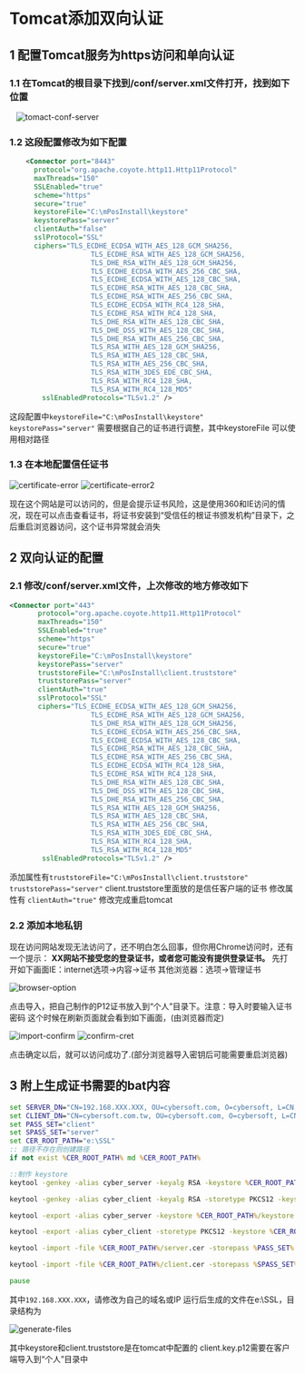 # Tomcat添加双向认证
## 1 配置Tomcat服务为https访问和单向认证
### 1.1 在Tomcat的根目录下找到/conf/server.xml文件打开，找到如下位置

    ![tomact-conf-server](image/tomact-conf-server.png)
​    
### 1.2 这段配置修改为如下配置
```xml
    <Connector port="8443" 
      protocol="org.apache.coyote.http11.Http11Protocol" 
      maxThreads="150"  
      SSLEnabled="true"  
      scheme="https"  
      secure="true" 
      keystoreFile="C:\mPosInstall\keystore"  
      keystorePass="server"
      clientAuth="false"  
      sslProtocol="SSL"  
      ciphers="TLS_ECDHE_ECDSA_WITH_AES_128_GCM_SHA256,
                    TLS_ECDHE_RSA_WITH_AES_128_GCM_SHA256,
                    TLS_DHE_RSA_WITH_AES_128_GCM_SHA256,
                    TLS_ECDHE_ECDSA_WITH_AES_256_CBC_SHA,
                    TLS_ECDHE_ECDSA_WITH_AES_128_CBC_SHA,
                    TLS_ECDHE_RSA_WITH_AES_128_CBC_SHA, 
                    TLS_ECDHE_RSA_WITH_AES_256_CBC_SHA, 
                    TLS_ECDHE_ECDSA_WITH_RC4_128_SHA, 
                    TLS_ECDHE_RSA_WITH_RC4_128_SHA, 
                    TLS_DHE_RSA_WITH_AES_128_CBC_SHA,
                    TLS_DHE_DSS_WITH_AES_128_CBC_SHA,
                    TLS_DHE_RSA_WITH_AES_256_CBC_SHA, 
                    TLS_RSA_WITH_AES_128_GCM_SHA256,
                    TLS_RSA_WITH_AES_128_CBC_SHA,
                    TLS_RSA_WITH_AES_256_CBC_SHA,
                    TLS_RSA_WITH_3DES_EDE_CBC_SHA,
                    TLS_RSA_WITH_RC4_128_SHA,
                    TLS_RSA_WITH_RC4_128_MD5" 
        sslEnabledProtocols="TLSv1.2" />
```
这段配置中`keystoreFile="C:\mPosInstall\keystore"   keystorePass="server"`
需要根据自己的证书进行调整，其中keystoreFile 可以使用相对路径
### 1.3 在本地配置信任证书

![certificate-error](image/certificate-error.png)
![certificate-error2](image/certificate-error2.png)


现在这个网站是可以访问的，但是会提示证书风险，这是使用360和IE访问的情况，现在可以点击查看证书，将证书安装到“受信任的根证书颁发机构”目录下，之后重启浏览器访问，这个证书异常就会消失

## 2 双向认证的配置
### 2.1 修改/conf/server.xml文件，上次修改的地方修改如下

```xml
<Connector port="443"  
       protocol="org.apache.coyote.http11.Http11Protocol" 
       maxThreads="150"  
       SSLEnabled="true"  
       scheme="https" 
       secure="true" 
       keystoreFile="C:\mPosInstall\keystore" 
       keystorePass="server" 
       truststoreFile="C:\mPosInstall\client.truststore"
       truststorePass="server"
       clientAuth="true"  
       sslProtocol="SSL"  
       ciphers="TLS_ECDHE_ECDSA_WITH_AES_128_GCM_SHA256, 
                    TLS_ECDHE_RSA_WITH_AES_128_GCM_SHA256,
                    TLS_DHE_RSA_WITH_AES_128_GCM_SHA256, 
                    TLS_ECDHE_ECDSA_WITH_AES_256_CBC_SHA, 
                    TLS_ECDHE_ECDSA_WITH_AES_128_CBC_SHA,
                    TLS_ECDHE_RSA_WITH_AES_128_CBC_SHA,
                    TLS_ECDHE_RSA_WITH_AES_256_CBC_SHA,
                    TLS_ECDHE_ECDSA_WITH_RC4_128_SHA,
                    TLS_ECDHE_RSA_WITH_RC4_128_SHA, 
                    TLS_DHE_RSA_WITH_AES_128_CBC_SHA,
                    TLS_DHE_DSS_WITH_AES_128_CBC_SHA,
                    TLS_DHE_RSA_WITH_AES_256_CBC_SHA,
                    TLS_RSA_WITH_AES_128_GCM_SHA256, 
                    TLS_RSA_WITH_AES_128_CBC_SHA,
                    TLS_RSA_WITH_AES_256_CBC_SHA,
                    TLS_RSA_WITH_3DES_EDE_CBC_SHA,
                    TLS_RSA_WITH_RC4_128_SHA,
                    TLS_RSA_WITH_RC4_128_MD5" 
        sslEnabledProtocols="TLSv1.2" />
```

添加属性有`truststoreFile="C:\mPosInstall\client.truststore" truststorePass="server"`
client.truststore里面放的是信任客户端的证书
修改属性有  `clientAuth="true"`
修改完成重启tomcat

### 2.2 添加本地私钥
现在访问网站发现无法访问了，还不明白怎么回事，但你用Chrome访问时，还有一个提示： **XX网站不接受您的登录证书，或者您可能没有提供登录证书。**
先打开如下画面IE：internet选项→内容→证书
其他浏览器：选项→管理证书

![browser-option](image/browser-option.png)

点击导入，把自己制作的P12证书放入到“个人”目录下。注意：导入时要输入证书密码
这个时候在刷新页面就会看到如下画面，(由浏览器而定)

![import-confirm](image/import-confirm.png)
![confirm-cret](image/confirm-cret.png)

点击确定以后，就可以访问成功了.(部分浏览器导入密钥后可能需要重启浏览器)

## 3 附上生成证书需要的bat内容

```bat
set SERVER_DN="CN=192.168.XXX.XXX, OU=cybersoft.com, O=cybersoft, L=CN, S=CN, C=CN" 
set CLIENT_DN="CN=cybersoft.com.tw, OU=cybersoft.com, O=cybersoft, L=CN, S=CN, C=CN"
set PASS_SET="client"
set SPASS_SET="server"
set CER_ROOT_PATH="e:\SSL"
:: 路径不存在则创建路径
if not exist %CER_ROOT_PATH% md %CER_ROOT_PATH%

::制作 keystore
keytool -genkey -alias cyber_server -keyalg RSA -keystore %CER_ROOT_PATH%/keystore -dname %SERVER_DN% -storepass %SPASS_SET% -keypass %SPASS_SET% -validity 36500

keytool -genkey -alias cyber_client -keyalg RSA -storetype PKCS12 -keystore %CER_ROOT_PATH%/client.key.p12 -dname %SERVER_DN% -keypass %PASS_SET% -storepass %PASS_SET% -validity 36500

keytool -export -alias cyber_server -keystore %CER_ROOT_PATH%/keystore -storepass %SPASS_SET% -rfc -file %CER_ROOT_PATH%/server.cer

keytool -export -alias cyber_client -storetype PKCS12 -keystore %CER_ROOT_PATH%/client.key.p12 -storepass %PASS_SET% -rfc -file %CER_ROOT_PATH%/client.cer

keytool -import -file %CER_ROOT_PATH%/server.cer -storepass %PASS_SET% -keystore %CER_ROOT_PATH%/truststore.jks -noprompt

keytool -import -file %CER_ROOT_PATH%/client.cer -storepass %SPASS_SET% -keystore %CER_ROOT_PATH%/client.truststore -noprompt

pause

```

其中`192.168.XXX.XXX`，请修改为自己的域名或IP
运行后生成的文件在e:\SSL，目录结构为

![generate-files](image/generate-files.png)

其中keystore和client.truststore是在tomcat中配置的
client.key.p12需要在客户端导入到“个人”目录中
